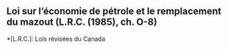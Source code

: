 ## Loi sur l’économie de pétrole et le remplacement du mazout (L.R.C. (1985), ch. O-8)
  *[L.R.C.]: Lois révisées du Canada
